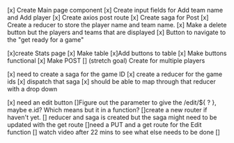 [x] Create Main page component
    [x] Create input fields for Add team name and Add player
    [x] Create axios post route
        [x] Create saga for Post
        [x] Create a reducer to store the player name and team name. 
        [x] Make a delete button but the players and teams that are displayed
        [x] Button to navigate to the "get ready for a game"

[x]create Stats page 
    [x] Make table
    [x]Add buttons to table
        [x] Make buttons functional
        [x] Make POST 
        [] (stretch goal) Create for multiple players

[x] need to create a saga for the game ID 
    [x] create a reducer for the game ids 
    [x] dispatch that saga
    [x] should be able to map through that reducer with a drop down

[x] need an edit button
    []Figure out the parameter to give the /edit/${ ? }, maybe e.id? Which means but it in a function?
    []create a new router if haven't yet.
    [] reducer and saga is created but the saga might need to be updated with the get route
    []need a PUT and a get route for the Edit function
    [] watch video after 22 mins to see what else needs to be done
    [] 
